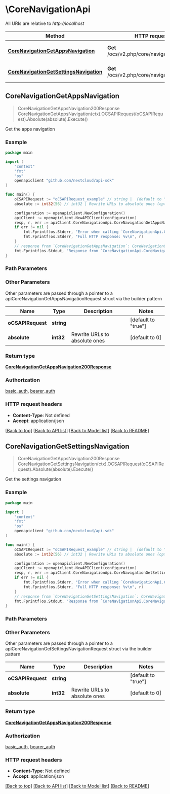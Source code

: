 # \CoreNavigationApi

All URIs are relative to *http://localhost*

Method | HTTP request | Description
------------- | ------------- | -------------
[**CoreNavigationGetAppsNavigation**](CoreNavigationApi.md#CoreNavigationGetAppsNavigation) | **Get** /ocs/v2.php/core/navigation/apps | Get the apps navigation
[**CoreNavigationGetSettingsNavigation**](CoreNavigationApi.md#CoreNavigationGetSettingsNavigation) | **Get** /ocs/v2.php/core/navigation/settings | Get the settings navigation



## CoreNavigationGetAppsNavigation

> CoreNavigationGetAppsNavigation200Response CoreNavigationGetAppsNavigation(ctx).OCSAPIRequest(oCSAPIRequest).Absolute(absolute).Execute()

Get the apps navigation

### Example

```go
package main

import (
    "context"
    "fmt"
    "os"
    openapiclient "github.com/nextcloud/api-sdk"
)

func main() {
    oCSAPIRequest := "oCSAPIRequest_example" // string |  (default to "true")
    absolute := int32(56) // int32 | Rewrite URLs to absolute ones (optional) (default to 0)

    configuration := openapiclient.NewConfiguration()
    apiClient := openapiclient.NewAPIClient(configuration)
    resp, r, err := apiClient.CoreNavigationApi.CoreNavigationGetAppsNavigation(context.Background()).OCSAPIRequest(oCSAPIRequest).Absolute(absolute).Execute()
    if err != nil {
        fmt.Fprintf(os.Stderr, "Error when calling `CoreNavigationApi.CoreNavigationGetAppsNavigation``: %v\n", err)
        fmt.Fprintf(os.Stderr, "Full HTTP response: %v\n", r)
    }
    // response from `CoreNavigationGetAppsNavigation`: CoreNavigationGetAppsNavigation200Response
    fmt.Fprintf(os.Stdout, "Response from `CoreNavigationApi.CoreNavigationGetAppsNavigation`: %v\n", resp)
}
```

### Path Parameters



### Other Parameters

Other parameters are passed through a pointer to a apiCoreNavigationGetAppsNavigationRequest struct via the builder pattern


Name | Type | Description  | Notes
------------- | ------------- | ------------- | -------------
 **oCSAPIRequest** | **string** |  | [default to &quot;true&quot;]
 **absolute** | **int32** | Rewrite URLs to absolute ones | [default to 0]

### Return type

[**CoreNavigationGetAppsNavigation200Response**](CoreNavigationGetAppsNavigation200Response.md)

### Authorization

[basic_auth](../README.md#basic_auth), [bearer_auth](../README.md#bearer_auth)

### HTTP request headers

- **Content-Type**: Not defined
- **Accept**: application/json

[[Back to top]](#) [[Back to API list]](../README.md#documentation-for-api-endpoints)
[[Back to Model list]](../README.md#documentation-for-models)
[[Back to README]](../README.md)


## CoreNavigationGetSettingsNavigation

> CoreNavigationGetAppsNavigation200Response CoreNavigationGetSettingsNavigation(ctx).OCSAPIRequest(oCSAPIRequest).Absolute(absolute).Execute()

Get the settings navigation

### Example

```go
package main

import (
    "context"
    "fmt"
    "os"
    openapiclient "github.com/nextcloud/api-sdk"
)

func main() {
    oCSAPIRequest := "oCSAPIRequest_example" // string |  (default to "true")
    absolute := int32(56) // int32 | Rewrite URLs to absolute ones (optional) (default to 0)

    configuration := openapiclient.NewConfiguration()
    apiClient := openapiclient.NewAPIClient(configuration)
    resp, r, err := apiClient.CoreNavigationApi.CoreNavigationGetSettingsNavigation(context.Background()).OCSAPIRequest(oCSAPIRequest).Absolute(absolute).Execute()
    if err != nil {
        fmt.Fprintf(os.Stderr, "Error when calling `CoreNavigationApi.CoreNavigationGetSettingsNavigation``: %v\n", err)
        fmt.Fprintf(os.Stderr, "Full HTTP response: %v\n", r)
    }
    // response from `CoreNavigationGetSettingsNavigation`: CoreNavigationGetAppsNavigation200Response
    fmt.Fprintf(os.Stdout, "Response from `CoreNavigationApi.CoreNavigationGetSettingsNavigation`: %v\n", resp)
}
```

### Path Parameters



### Other Parameters

Other parameters are passed through a pointer to a apiCoreNavigationGetSettingsNavigationRequest struct via the builder pattern


Name | Type | Description  | Notes
------------- | ------------- | ------------- | -------------
 **oCSAPIRequest** | **string** |  | [default to &quot;true&quot;]
 **absolute** | **int32** | Rewrite URLs to absolute ones | [default to 0]

### Return type

[**CoreNavigationGetAppsNavigation200Response**](CoreNavigationGetAppsNavigation200Response.md)

### Authorization

[basic_auth](../README.md#basic_auth), [bearer_auth](../README.md#bearer_auth)

### HTTP request headers

- **Content-Type**: Not defined
- **Accept**: application/json

[[Back to top]](#) [[Back to API list]](../README.md#documentation-for-api-endpoints)
[[Back to Model list]](../README.md#documentation-for-models)
[[Back to README]](../README.md)

